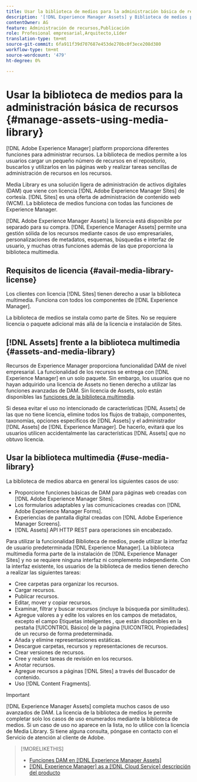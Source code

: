 ```yaml
---
title: Usar la biblioteca de medios para la administración básica de recursos digitales
description: '[!DNL Experience Manager Assets] y Biblioteca de medios para la administración de recursos.'
contentOwner: AG
feature: Administración de recursos,Publicación
role: Profesional empresarial,Arquitecto,Líder
translation-type: tm+mt
source-git-commit: 6fa911f39d707687e453de270bc0f3ece208d380
workflow-type: tm+mt
source-wordcount: '479'
ht-degree: 0%

---
```



<!--

Define Media Lib
Define req for it
Define use cases
Define what is not included

-->

# Usar la biblioteca de medios para la administración básica de recursos {#manage-assets-using-media-library}

[!DNL Adobe Experience Manager] platform proporciona diferentes funciones para administrar recursos. La biblioteca de medios permite a los usuarios cargar un pequeño número de recursos en el repositorio, buscarlos y utilizarlos en las páginas web y realizar tareas sencillas de administración de recursos en los recursos.

Media Library es una solución ligera de administración de activos digitales (DAM) que viene con licencia [!DNL Adobe Experience Manager Sites] de cortesía. [!DNL Sites] es una oferta de administración de contenido web (WCM). La biblioteca de medios funciona con todas las funciones de Experience Manager.

[!DNL Adobe Experience Manager Assets] la licencia está disponible por separado para su compra. [!DNL Experience Manager Assets] permite una gestión sólida de los recursos mediante casos de uso empresariales, personalizaciones de metadatos, esquemas, búsquedas e interfaz de usuario, y muchas otras funciones además de las que proporciona la biblioteca multimedia.

## Requisitos de licencia {#avail-media-library-license}

Los clientes con licencia [!DNL Sites] tienen derecho a usar la biblioteca multimedia. Funciona con todos los componentes de [!DNL Experience Manager].

La biblioteca de medios se instala como parte de Sites. No se requiere licencia o paquete adicional más allá de la licencia e instalación de Sites.

## [!DNL Assets] frente a la biblioteca multimedia  {#assets-and-media-library}

Recursos de Experience Manager proporciona funcionalidad DAM de nivel empresarial. La funcionalidad de los recursos se entrega con [!DNL Experience Manager] en un solo paquete. Sin embargo, los usuarios que no hayan adquirido una licencia de Assets no tienen derecho a utilizar las funciones avanzadas de DAM. Sin licencia de Assets, solo están disponibles las [funciones de la biblioteca multimedia](#use-media-library).

Si desea evitar el uso no intencionado de características [!DNL Assets] de las que no tiene licencia, elimine todos los flujos de trabajo, componentes, taxonomías, opciones específicos de [!DNL Assets] y el administrador [!DNL Assets] de [!DNL Experience Manager]. De hacerlo, evitará que los usuarios utilicen accidentalmente las características [!DNL Assets] que no obtuvo licencia.

## Usar la biblioteca multimedia {#use-media-library}

La biblioteca de medios abarca en general los siguientes casos de uso:

* Proporcione funciones básicas de DAM para páginas web creadas con [!DNL Adobe Experience Manager Sites].
* Los formularios adaptables y las comunicaciones creadas con [!DNL Adobe Experience Manager Forms].
* Experiencias de pantalla digital creadas con [!DNL Adobe Experience Manager Screens].
* [!DNL Assets] API HTTP REST para operaciones sin encabezado.

<!-- TBD: Remove this after confirmation. May need to merge this list with the list provided by PMs.

* Basic metadata properties
* Tag management
* Version control
* Static renditions
* Projects, tasks, workflow authoring
* Activity stream (timeline)
* Query Builder (API)
* Marketing Cloud integration
* User interface customization and extension
* Comments and annotation
-->

Para utilizar la funcionalidad Biblioteca de medios, puede utilizar la interfaz de usuario predeterminada [!DNL Experience Manager]. La biblioteca multimedia forma parte de la instalación de [!DNL Experience Manager Sites] y no se requiere ninguna interfaz ni complemento independiente. Con la interfaz existente, los usuarios de la biblioteca de medios tienen derecho a realizar las siguientes tareas:

* Cree carpetas para organizar los recursos.
* Cargar recursos.
* Publicar recursos.
* Editar, mover y copiar recursos.
* Examinar, filtrar y buscar recursos (incluye la búsqueda por similitudes).
* Agregue valores a y edite los valores en los campos de metadatos, excepto el campo Etiquetas inteligentes , que están disponibles en la pestaña [!UICONTROL Básico] de la página [!UICONTROL Propiedades] de un recurso de forma predeterminada.
* Añada y elimine representaciones estáticas.
* Descargue carpetas, recursos y representaciones de recursos.
* Crear versiones de recursos.
* Cree y realice tareas de revisión en los recursos.
* Anotar recursos.
* Agregue recursos a páginas [!DNL Sites] a través del Buscador de contenido.
* Uso [!DNL Content Fragments].

<!-- TBD: Define exactly which basic Assets workflow are available for use with Media Library?
-->

>[!IMPORTANT]
>
>[!DNL Experience Manager Assets] completa muchos casos de uso avanzados de DAM. La licencia de la biblioteca de medios le permite completar solo los casos de uso enumerados mediante la biblioteca de medios. Si un caso de uso no aparece en la lista, no lo utilice con la licencia de Media Library. Si tiene alguna consulta, póngase en contacto con el Servicio de atención al cliente de Adobe.

<!-- TBD: Add a CTA - how to contact Adobe for queries. -->

>[!MORELIKETHIS]
>
>* [Funciones DAM en [!DNL Experience Manager Assets]](https://experienceleague.adobe.com/docs/experience-manager-cloud-service/assets/home.html)
>* [[!DNL Experience Manager] as a [!DNL Cloud Service] descripción del producto](https://helpx.adobe.com/legal/product-descriptions/adobe-experience-manager-cloud-service.html)

